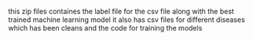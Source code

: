 this zip files containes the label file for the csv file along with the best trained machine learning model it also has csv files for different diseases which has been cleans and the code for training the models

